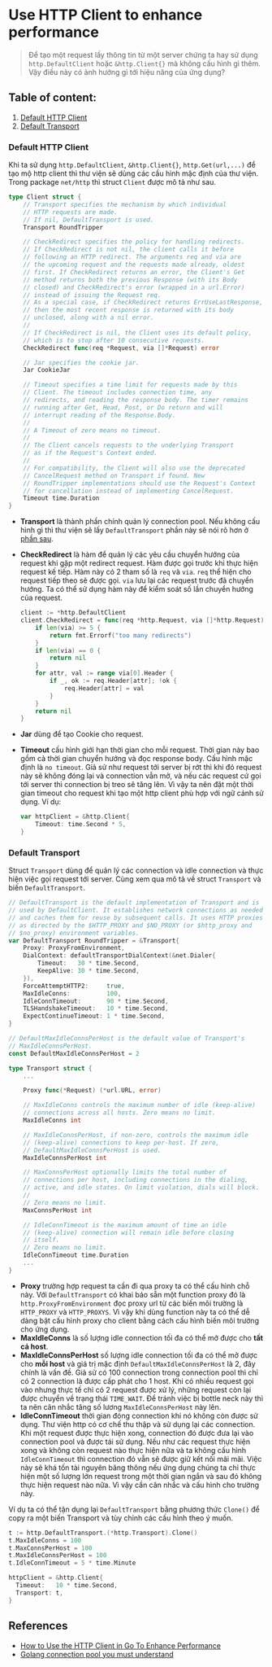 # Use HTTP Client to enhance performance

> Để tạo một request lấy thông tin từ một server chứng ta hay sử dụng `http.DefaultClient` hoặc `&http.Client{}` mà
> không cấu hình gì thêm. Vậy điều này có ảnh hưởng gì tới hiệu năng của ứng dụng?

## Table of content:

1. [Default HTTP Client](#default-http-client)
2. [Default Transport](#default-transport)

### Default HTTP Client

Khi ta sử dụng `http.DefaultClient`, `&http.Client{}`, `http.Get(url,...)` để tạo mộ http client thì thư viện sẽ
dùng các cầu hình mặc định của thư viện. Trong package `net/http` thì struct `Client` được mô tả như sau.

```go
type Client struct {
    // Transport specifies the mechanism by which individual
    // HTTP requests are made.
    // If nil, DefaultTransport is used.
    Transport RoundTripper

    // CheckRedirect specifies the policy for handling redirects.
    // If CheckRedirect is not nil, the client calls it before
    // following an HTTP redirect. The arguments req and via are
    // the upcoming request and the requests made already, oldest
    // first. If CheckRedirect returns an error, the Client's Get
    // method returns both the previous Response (with its Body
    // closed) and CheckRedirect's error (wrapped in a url.Error)
    // instead of issuing the Request req.
    // As a special case, if CheckRedirect returns ErrUseLastResponse,
    // then the most recent response is returned with its body
    // unclosed, along with a nil error.
    //
    // If CheckRedirect is nil, the Client uses its default policy,
    // which is to stop after 10 consecutive requests.
    CheckRedirect func(req *Request, via []*Request) error

    // Jar specifies the cookie jar.
    Jar CookieJar

    // Timeout specifies a time limit for requests made by this
    // Client. The timeout includes connection time, any
    // redirects, and reading the response body. The timer remains
    // running after Get, Head, Post, or Do return and will
    // interrupt reading of the Response.Body.
    //
    // A Timeout of zero means no timeout.
    //
    // The Client cancels requests to the underlying Transport
    // as if the Request's Context ended.
    //
    // For compatibility, the Client will also use the deprecated
    // CancelRequest method on Transport if found. New
    // RoundTripper implementations should use the Request's Context
    // for cancellation instead of implementing CancelRequest.
    Timeout time.Duration
}
```

- **Transport** là thành phần chính quản lý connection pool. Nếu không cấu hình gì thì thư viện sẽ lấy `DefaultTransport` phần này sẽ nói rõ hơn ở [phần sau](#default-transport).

- **CheckRedirect** là hàm để quản lý các yêu cầu chuyển hướng của request khi gặp một redirect request. Hàm được gọi trước khi thực hiện request kế tiếp. 
Hàm này có 2 tham số là `req` và `via`. `req` thể hiện cho request tiếp theo sẽ được gọi. `via` lưu lại
các request trước đã chuyển hướng. Ta có thể sử dụng hàm này để kiểm soát số lần chuyển hướng của request.

    ```go
    client := *http.DefaultClient
    client.CheckRedirect = func(req *http.Request, via []*http.Request) error {
        if len(via) >= 5 {
            return fmt.Errorf("too many redirects")
        }
        if len(via) == 0 {
            return nil
        }
        for attr, val := range via[0].Header {
            if _, ok := req.Header[attr]; !ok {
                req.Header[attr] = val
            }
        }
        return nil
    }
    ```

- **Jar** dùng để tạo Cookie cho request.

- **Timeout** cấu hình giới hạn thời gian cho mỗi request. Thời gian này bao gồm cả thời gian chuyển hướng và đọc
response body. Cấu hình mặc định là `no timeout`. Giả sử như request tới server bị rớt thì khi đó request này sẽ
không đóng lại và connection vẫn mở, và nếu các request cứ gọi tới server thì connection bị treo sẽ tăng lên. Vì vậy
ta nên đặt một thời gian timeout cho request khi tạo một http client phù hợp với ngữ cảnh sử dụng. Ví dụ:

    ```go
    var httpClient = &http.Client{
        Timeout: time.Second * 5,
    }
    ```

### Default Transport

Struct `Transport` dùng để quản lý các connection và idle connection và thực hiện việc gọi request tới server. Cùng xem qua mô tả về struct `Transport` và biến `DefaultTransport`.

```go
// DefaultTransport is the default implementation of Transport and is
// used by DefaultClient. It establishes network connections as needed
// and caches them for reuse by subsequent calls. It uses HTTP proxies
// as directed by the $HTTP_PROXY and $NO_PROXY (or $http_proxy and
// $no_proxy) environment variables.
var DefaultTransport RoundTripper = &Transport{
    Proxy: ProxyFromEnvironment,
    DialContext: defaultTransportDialContext(&net.Dialer{
        Timeout:   30 * time.Second,
        KeepAlive: 30 * time.Second,
    }),
    ForceAttemptHTTP2:     true,
    MaxIdleConns:          100,
    IdleConnTimeout:       90 * time.Second,
    TLSHandshakeTimeout:   10 * time.Second,
    ExpectContinueTimeout: 1 * time.Second,
}

// DefaultMaxIdleConnsPerHost is the default value of Transport's
// MaxIdleConnsPerHost.
const DefaultMaxIdleConnsPerHost = 2

type Transport struct {
    ...

    Proxy func(*Request) (*url.URL, error)

    // MaxIdleConns controls the maximum number of idle (keep-alive)
    // connections across all hosts. Zero means no limit.
    MaxIdleConns int

    // MaxIdleConnsPerHost, if non-zero, controls the maximum idle
    // (keep-alive) connections to keep per-host. If zero,
    // DefaultMaxIdleConnsPerHost is used.
    MaxIdleConnsPerHost int

    // MaxConnsPerHost optionally limits the total number of
    // connections per host, including connections in the dialing,
    // active, and idle states. On limit violation, dials will block.
    //
    // Zero means no limit.
    MaxConnsPerHost int

    // IdleConnTimeout is the maximum amount of time an idle
    // (keep-alive) connection will remain idle before closing
    // itself.
    // Zero means no limit.
    IdleConnTimeout time.Duration
    ...
}
```

- **Proxy** trường hợp request ta cần đi qua proxy ta có thể cấu hình chỗ này. Với `DefaultTransport` có khai báo
sẵn một function proxy đó là `http.ProxyFromEnvironment` đọc proxy url từ các biến môi trường là `HTTP_PROXY` và
`HTTP_PROXYS`. Vì vậy khi dùng function này ta có thể dễ dàng bật cấu hình proxy cho client bằng cách cấu hình biến
môi trường cho ứng dụng.
- **MaxIdleConns** là số lượng idle connection tối đa có thể mở được cho **tất cả host**.
- **MaxIdleConnsPerHost** số lượng idle connection tối đa có thể mở được cho **mỗi host** và giá trị mặc định
`DefaultMaxIdleConnsPerHost` là 2, đây chính là vấn đề. Giả sử có 100 connection trong connection pool thì chỉ có 2
connection là được cấp phát cho 1 host. Khi có nhiều request gọi vào nhưng thực tế chỉ có 2 request được xử lý,
những request còn lại được chuyển về trạng thái `TIME_WAIT`. Để tránh việc bị bottle neck này thì ta nên cân nhắc
tăng số lương `MaxIdleConnsPerHost` này lên.
- **IdleConnTimeout** thời gian đóng connection khi nó không còn được sử dụng. Thư viện http có cơ chế thu thập và
sử dụng lại các connection. Khi một request được thực hiện xong, connection đó được đưa lại vào connection pool và
được tái sử dụng. Nếu như các request thực hiện xong và không còn request nào thực hiện nữa và ta không cấu hình
`IdleConnTimeout` thì connection đó vẫn sẽ được giữ kết nối mãi mãi. Việc này sẽ khá tốn tài nguyên băng thông nếu
ứng dụng chúng ta chỉ thực hiện một số lượng lớn request trong một thời gian ngắn và sau đó không thực hiện request
nào nữa. Vì vậy cần cân nhắc và cấu hình cho trường này.

Ví dụ ta có thể tận dụng lại `DefaultTransport` bằng phương thức `Clone()` để copy ra một biến Transport và tùy
chỉnh các cấu hình theo ý muốn.

```go
t := http.DefaultTransport.(*http.Transport).Clone()
t.MaxIdleConns = 100
t.MaxConnsPerHost = 100
t.MaxIdleConnsPerHost = 100
t.IdleConnTimeout = 5 * time.Minute

httpClient = &http.Client{
  Timeout:   10 * time.Second,
  Transport: t,
}
```

## References

- [How to Use the HTTP Client in Go To Enhance Performance](https://www.loginradius.com/blog/engineering/tune-the-go-http-client-for-high-performance/)
- [Golang connection pool you must understand](https://developpaper.com/golang-connection-pool-you-must-understand/)
